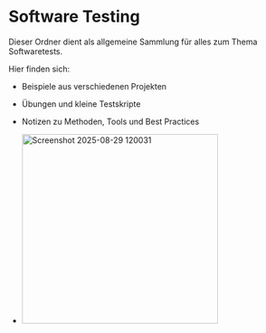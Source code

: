 # Software Testing

Dieser Ordner dient als allgemeine Sammlung für alles zum Thema Softwaretests.  

Hier finden sich:  
- Beispiele aus verschiedenen Projekten  
- Übungen und kleine Testskripte  
- Notizen zu Methoden, Tools und Best Practices

- <img width="346" height="335" alt="Screenshot 2025-08-29 120031" src="https://github.com/user-attachments/assets/602aeff8-fa54-47ec-a571-ec86a89bc7d6" />



